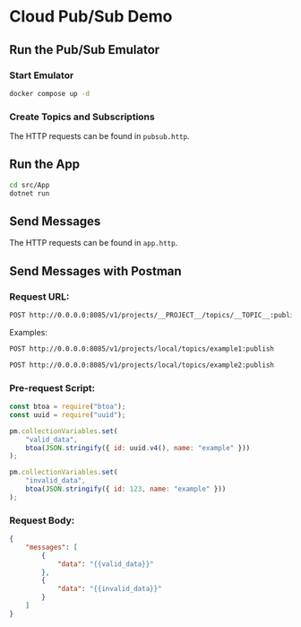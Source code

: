 # Cloud Pub/Sub Demo

## Run the Pub/Sub Emulator

### Start Emulator

```bash
docker compose up -d
```

### Create Topics and Subscriptions

The HTTP requests can be found in `pubsub.http`.

## Run the App

```bash
cd src/App
dotnet run
```

## Send Messages

The HTTP requests can be found in `app.http`.

## Send Messages with Postman

### Request URL:

```bash
POST http://0.0.0.0:8085/v1/projects/__PROJECT__/topics/__TOPIC__:publish
```

Examples:

```bash
POST http://0.0.0.0:8085/v1/projects/local/topics/example1:publish
```

```bash
POST http://0.0.0.0:8085/v1/projects/local/topics/example2:publish
```

### Pre-request Script:

```js
const btoa = require("btoa");
const uuid = require("uuid");

pm.collectionVariables.set(
    "valid_data",
    btoa(JSON.stringify({ id: uuid.v4(), name: "example" }))
);

pm.collectionVariables.set(
    "invalid_data",
    btoa(JSON.stringify({ id: 123, name: "example" }))
);
```

### Request Body:

```json
{
    "messages": [
        {
            "data": "{{valid_data}}"
        },
        {
            "data": "{{invalid_data}}"
        }
    ]
}
```
